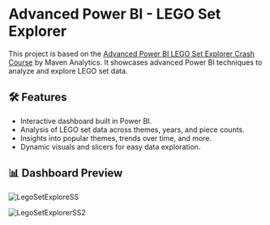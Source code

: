 # Advanced Power BI - LEGO Set Explorer

This project is based on the [Advanced Power BI LEGO Set Explorer Crash Course](https://mavenanalytics.io/crash-courses/advanced-power-bi-lego-set-explorer) by Maven Analytics. It showcases advanced Power BI techniques to analyze and explore LEGO set data.


## 🛠 Features

- Interactive dashboard built in Power BI.
- Analysis of LEGO set data across themes, years, and piece counts.
- Insights into popular themes, trends over time, and more.
- Dynamic visuals and slicers for easy data exploration.

## 📊 Dashboard Preview

![LegoSetExploreSS](https://github.com/user-attachments/assets/5e3c33f3-995c-40e3-a14c-6785c158c84a)

 

![LegoSetExplorerSS2](https://github.com/user-attachments/assets/5be7daed-9cb7-4c01-994c-3d90254c0333)
